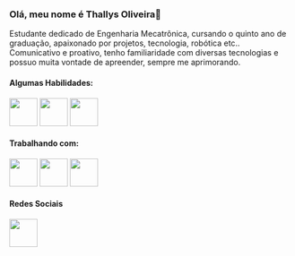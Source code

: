 ### Olá, meu nome é Thallys Oliveira👋

Estudante dedicado de Engenharia Mecatrônica, cursando o quinto ano de graduação, apaixonado por projetos, tecnologia, robótica
etc.. Comunicativo e proativo, tenho familiaridade com diversas tecnologias e possuo muita vontade de apreender, sempre me
aprimorando. 

#### Algumas Habilidades:
<div display="inline">
<img width="50" height="50" src="https://cdn.jsdelivr.net/gh/devicons/devicon@latest/icons/python/python-original-wordmark.svg" />
<img width="50" height="50" src="https://cdn.jsdelivr.net/gh/devicons/devicon@latest/icons/cplusplus/cplusplus-original.svg" />
<img width="50" height="50" src="https://cdn.jsdelivr.net/gh/devicons/devicon@latest/icons/git/git-original.svg" />
</div>     


#### Trabalhando com: 
<div display="inline">
<img width="50" height="50" src="https://cdn.jsdelivr.net/gh/devicons/devicon@latest/icons/python/python-original-wordmark.svg" />
<img width="50" height="50" src="https://cdn.jsdelivr.net/gh/devicons/devicon@latest/icons/cplusplus/cplusplus-original.svg" />
<img width="50" height="50" src="https://cdn.jsdelivr.net/gh/devicons/devicon@latest/icons/git/git-original.svg" />
</div>
  

#### Redes Sociais

<div display="inline">
<img width="50" height="50" src="https://img.shields.io/badge/LinkedIn-0077B5?style=for-the-badge&logo=linkedin&logoColor=white" />
</div>   

<!--
**thallys-smo/thallys-smo** is a ✨ _special_ ✨ repository because its `README.md` (this file) appears on your GitHub profile.

Here are some ideas to get you started:

- 🔭 I’m currently working on ...
- 🌱 I’m currently learning ...
- 👯 I’m looking to collaborate on ...
- 🤔 I’m looking for help with ...
- 💬 Ask me about ...
- 📫 How to reach me: ...
- 😄 Pronouns: ...
- ⚡ Fun fact: ...
-->
